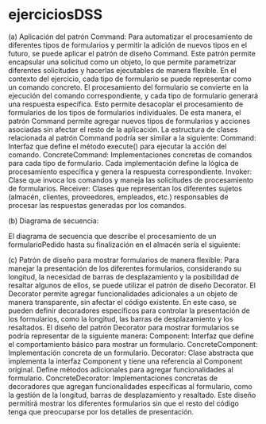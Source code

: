 # ejerciciosDSS
(a) Aplicación del patrón Command:
Para automatizar el procesamiento de diferentes tipos de formularios y permitir la adición de nuevos tipos en el futuro, se puede aplicar el patrón de diseño Command. Este patrón permite encapsular una solicitud como un objeto, lo que permite parametrizar diferentes solicitudes y hacerlas ejecutables de manera flexible.
En el contexto del ejercicio, cada tipo de formulario se puede representar como un comando concreto. El procesamiento del formulario se convierte en la ejecución del comando correspondiente, y cada tipo de formulario generará una respuesta específica. Esto permite desacoplar el procesamiento de formularios de los tipos de formularios individuales.
De esta manera, el patrón Command permite agregar nuevos tipos de formularios y acciones asociadas sin afectar el resto de la aplicación. La estructura de clases relacionada al patrón Command podría ser similar a la siguiente:
Command: Interfaz que define el método execute() para ejecutar la acción del comando.
ConcreteCommand: Implementaciones concretas de comandos para cada tipo de formulario. Cada implementación define la lógica de procesamiento específica y genera la respuesta correspondiente.
Invoker: Clase que invoca los comandos y maneja las solicitudes de procesamiento de formularios.
Receiver: Clases que representan los diferentes sujetos (almacén, clientes, proveedores, empleados, etc.) responsables de procesar las respuestas generadas por los comandos.




(b) Diagrama de secuencia:

El diagrama de secuencia que describe el procesamiento de un formularioPedido hasta su finalización en el almacén sería el siguiente:


(c) Patrón de diseño para mostrar formularios de manera flexible:
Para manejar la presentación de los diferentes formularios, considerando su longitud, la necesidad de barras de desplazamiento y la posibilidad de resaltar algunos de ellos, se puede utilizar el patrón de diseño Decorator.
El Decorator permite agregar funcionalidades adicionales a un objeto de manera transparente, sin afectar el código existente. En este caso, se pueden definir decoradores específicos para controlar la presentación de los formularios, como la longitud, las barras de desplazamiento y los resaltados.
El diseño del patrón Decorator para mostrar formularios se podría representar de la siguiente manera:
Component: Interfaz que define el comportamiento básico para mostrar un formulario.
ConcreteComponent: Implementación concreta de un formulario.
Decorator: Clase abstracta que implementa la interfaz Component y tiene una referencia al Component original. Define métodos adicionales para agregar funcionalidades al formulario.
ConcreteDecorator: Implementaciones concretas de decoradores que agregan funcionalidades específicas al formulario, como la gestión de la longitud, barras de desplazamiento y resaltado.
Este diseño permitirá mostrar los diferentes formularios sin que el resto del código tenga que preocuparse por los detalles de presentación.





